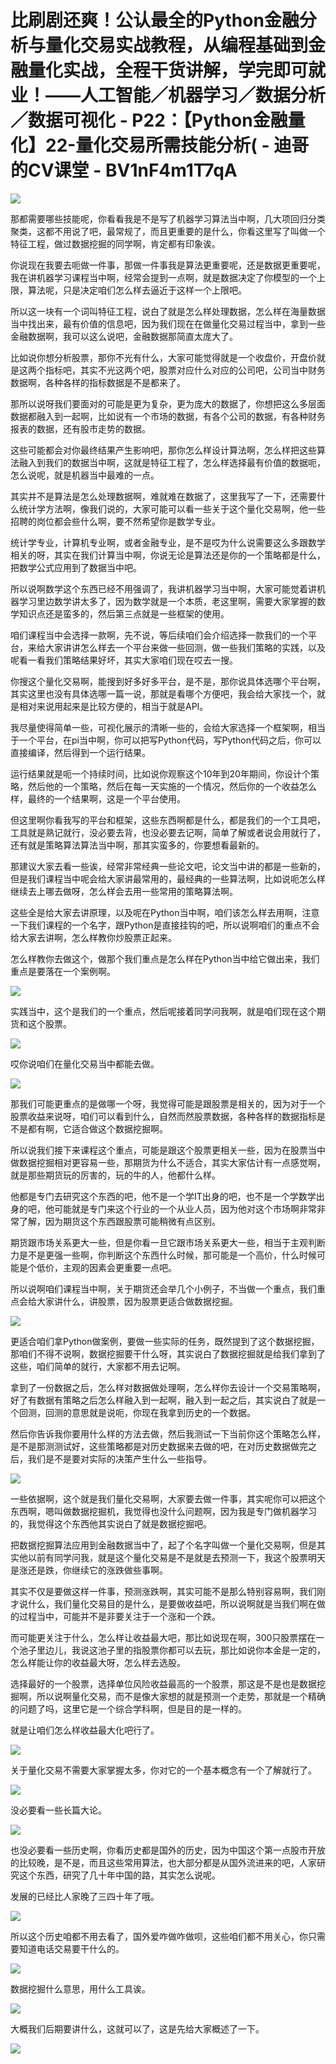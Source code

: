 # 比刷剧还爽！公认最全的Python金融分析与量化交易实战教程，从编程基础到金融量化实战，全程干货讲解，学完即可就业！——人工智能／机器学习／数据分析／数据可视化 - P22：【Python金融量化】22-量化交易所需技能分析( - 迪哥的CV课堂 - BV1nF4m1T7qA

![](img/a8087745f705baa17c0952ce256a3c10_0.png)

那都需要哪些技能呢，你看看我是不是写了机器学习算法当中啊，几大项回归分类聚类，这都不用说了吧，最常规了，而且更重要的是什么，你看这里写了叫做一个特征工程，做过数据挖掘的同学啊，肯定都有印象诶。

你说现在我要去呃做一件事，那做一件事我是算法更重要呢，还是数据更重要呢，我在讲机器学习课程当中啊，经常会提到一点啊，就是数据决定了你模型的一个上限，算法呢，只是决定咱们怎么样去逼近于这样一个上限吧。

所以这一块有一个词叫特征工程，说白了就是怎么样处理数据，怎么样在海量数据当中找出来，最有价值的信息吧，因为我们现在在做量化交易过程当中，拿到一些金融数据啊，我可以这么说吧，金融数据那简直太庞大了。

比如说你想分析股票，那你不光有什么，大家可能觉得就是一个收盘价，开盘价就是这两个指标吧，其实不光这两个吧，股票对应什么对应的公司吧，公司当中财务数据啊，各种各样的指标数据是不是都来了。

那所以说呀我们要面对的可能是更为复杂，更为庞大的数据了，你想把这么多层面数据都融入到一起啊，比如说有一个市场的数据，有各个公司的数据，有各种财务报表的数据，还有股市走势的数据。

这些可能都会对你最终结果产生影响吧，那你怎么样设计算法啊，怎么样把这些算法融入到我们的数据当中啊，这就是特征工程了，怎么样选择最有价值的数据呃，怎么说呢，就是机器当中最难的一点。

其实并不是算法是怎么处理数据啊，难就难在数据了，这里我写了一下，还需要什么统计学方法啊，像我们说的，大家可能可以看一些关于这个量化交易啊，他一些招聘的岗位都会些什么啊，要不然希望你是数学专业。

统计学专业，计算机专业啊，或者金融专业，是不是哎为什么说需要这么多跟数学相关的呀，其实在我们计算当中啊，你说无论是算法还是你的一个策略都是什么，把数学公式应用到了数据当中吧。

所以说啊数学这个东西已经不用强调了，我讲机器学习当中啊，大家可能觉着讲机器学习里边数学讲太多了，因为数学就是一个本质，老这里啊，需要大家掌握的数学知识点还是蛮多的，然后第三点就是一些框架的使用。

咱们课程当中会选择一款啊，先不说，等后续咱们会介绍选择一款我们的一个平台，来给大家讲讲怎么样去一个平台来做一些回测，做一些我们策略的实践，以及呢看一看我们策略结果好坏，其实大家咱们现在哎去一搜。

你搜这个量化交易啊，能搜到好多好多平台，是不是，那你说具体选哪个平台啊，其实这里也没有具体选哪一篇一说，那就是看哪个方便吧，我会给大家找一个，就是相对来说用起来是比较方便的，相当于就是API。

我尽量使得简单一些，可视化展示的清晰一些的，会给大家选择一个框架啊，相当于一个平台，在pi当中啊，你可以把写Python代码，写Python代码之后，你可以直接编译，然后得到一个运行结果。

运行结果就是呃一个持续时间，比如说你观察这个10年到20年期间，你设计个策略，然后他的一个策略，然后在每一天实施的一个情况，然后你的一个收益怎么样，最终的一个结果啊，这是一个平台使用。

但这里啊你看我写的平台和框架，这些东西啊都是什么，都是我们的一个工具吧，工具就是熟记就行，没必要去背，也没必要去记啊，简单了解或者说会用就行了，还有就是策略算法算法当中啊，那其实蛮多的，你要想看最新的。

那建议大家去看一些诶，经常非常经典一些论文吧，论文当中讲的都是一些新的，但是我们课程当中呢会给大家讲最常用的，最经典的一些算法啊，比如说呃怎么样继续去上哪去做呀，怎么样会去用一些常用的策略算法啊。

这些全是给大家去讲原理，以及呢在Python当中啊，咱们该怎么样去用啊，注意一下我们课程的一个名字，跟Python是直接挂钩的吧，所以说啊咱们的重点不会给大家去讲啊，怎么样教你炒股票正起来。

怎么样教你去做这个，做那个我们重点是怎么样在Python当中给它做出来，我们重点是要落在一个案例啊。

![](img/a8087745f705baa17c0952ce256a3c10_2.png)

实践当中，这个是我们的一个重点，然后呢接着同学问我啊，就是咱们现在这个期货和这个股票。

![](img/a8087745f705baa17c0952ce256a3c10_4.png)

哎你说咱们在量化交易当中都能去做。

![](img/a8087745f705baa17c0952ce256a3c10_6.png)

那我们可能更重点的是做哪一个呀，我觉得可能是跟股票是相关的，因为对于一个股票收益来说呀，咱们可以看到什么，自然而然股票数据，各种各样的数据指标是不是都有啊，它适合做这个数据挖掘啊。

所以说我们接下来课程这个重点，可能是跟这个股票更相关一些，因为在股票当中做数据挖掘相对更容易一些，那期货为什么不适合，其实大家估计有一点感觉啊，就是那些期货玩的厉害的，玩的牛的人，他都什么样。

他都是专门去研究这个东西的吧，他不是一个学IT出身的吧，也不是一个学数学出身的吧，他可能就是专门来这个行业的一个从业人员，因为他对这个市场啊非常非常了解，因为期货这个东西跟股票可能稍微有点区别。

期货跟市场关系更大一些，但是你看一旦它跟市场关系更大一些，相当于主观判断力是不是更强一些啊，你判断这个东西什么时候，那可能是一个高价，什么时候可能是个低价，主观的因素会更重要一点吧。

所以说啊咱们课程当中啊，关于期货还会举几个小例子，不当做一个重点，我们重点会给大家讲什么，讲股票，因为股票更适合做数据挖掘。



![](img/a8087745f705baa17c0952ce256a3c10_8.png)

更适合咱们拿Python做案例，要做一些实际的任务，既然提到了这个数据挖掘，那咱们不得不说啊，数据挖掘要干什么呀，其实说白了数据挖掘就是给我们拿到了这些，咱们简单的就行，大家都不用去记啊。

拿到了一份数据之后，怎么样对数据做处理啊，怎么样你去设计一个交易策略啊，好了有数据有策略之后怎么样融入到一起啊，融入到一起之后，其实说白了就是一个回测，回测的意思就是说呃，你现在我拿到历史的一个数据。

然后你告诉我你要用什么样的方法去做，然后我测试一下当前你这个策略怎么样，是不是那测测试好，这些策略都是对历史数据来去做的吧，在对历史数据做完之后，我们是不是要对实际的决策产生什么一些指导。



![](img/a8087745f705baa17c0952ce256a3c10_10.png)

一些依据啊，这个就是我们量化交易啊，大家要去做一件事，其实呢你可以把这个东西啊，嗯叫做数据挖掘机，我觉得也没什么问题啊，因为我是专门做机器学习的，我觉得这个东西他其实说白了就是数据挖掘吧。

把数据挖掘算法应用到金融数据当中了，起了个名字叫做一个量化交易啊，但是其实他以前有同学问我，就是这个量化交易是不是就是去预测一下，我这个股票明天是涨还是跌，你继续它的涨跌做些事啊。

其实不仅是要做这样一件事，预测涨跌啊，其实可能不是那么特别容易啊，我们刚才说什么，我们量化交易目的是什么，是要做收益吧，所以说啊就是当我们啊在做的过程当中，可能并不是非要关注于一个涨和一个跌。

而可能更关注于什么，怎么样让收益最大吧，那比如说现在啊，300只股票摆在一个池子里边儿，我说这池子里的指股票你都可以去玩，那比如说你本金是一定的，怎么样能让你的收益最大呀，怎么样去选股。

选择最好的一个股票，选择单位风险收益最高的一个股票，那这是不是也是数据挖掘啊，所以说啊量化交易，而不是像大家想的就是预测一个走势，那就是一个精确的问题了吗，这里它是一个综合学科啊，但是目的是一样的。

就是让咱们怎么样收益最大化吧行了。

![](img/a8087745f705baa17c0952ce256a3c10_12.png)

关于量化交易不需要大家掌握太多，你对它的一个基本概念有一个了解就行了。

![](img/a8087745f705baa17c0952ce256a3c10_14.png)

没必要看一些长篇大论。

![](img/a8087745f705baa17c0952ce256a3c10_16.png)

也没必要看一些历史啊，你看历史都是国外的历史，因为中国这个第一点股市开放的比较晚，是不是，而且这些常用算法，也大部分都是从国外流进来的吧，人家研究这个东西，研究了几十年中国的路，其实怎么说呢。

发展的已经比人家晚了三四十年了哦。

![](img/a8087745f705baa17c0952ce256a3c10_18.png)

所以这个历史咱都不用去看了，国外爱咋做咋做呗，这些咱们都不用关心，你只需要知道电话交易要干什么的。

![](img/a8087745f705baa17c0952ce256a3c10_20.png)

数据挖掘什么意思，用什么工具诶。

![](img/a8087745f705baa17c0952ce256a3c10_22.png)

大概我们后期要讲什么，这就可以了，这是先给大家概述了一下。

![](img/a8087745f705baa17c0952ce256a3c10_24.png)